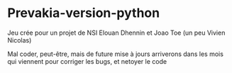 # Prevakia-version-python
 Jeu crée pour un projet de NSI Elouan Dhennin et Joao Toe (un peu Vivien Nicolas)




 Mal coder, peut-être, mais de future mise à jours arriverons dans les mois qui viennent pour corriger les bugs, et netoyer le code
